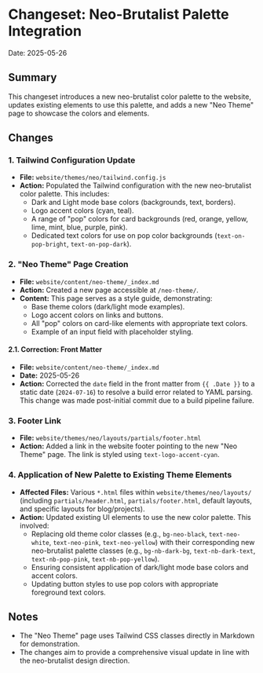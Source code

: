 # Changeset: Neo-Brutalist Palette Integration

Date: 2025-05-26

## Summary

This changeset introduces a new neo-brutalist color palette to the website, updates existing elements to use this palette, and adds a new "Neo Theme" page to showcase the colors and elements.

## Changes

### 1. Tailwind Configuration Update
- **File:** `website/themes/neo/tailwind.config.js`
- **Action:** Populated the Tailwind configuration with the new neo-brutalist color palette. This includes:
    - Dark and Light mode base colors (backgrounds, text, borders).
    - Logo accent colors (cyan, teal).
    - A range of "pop" colors for card backgrounds (red, orange, yellow, lime, mint, blue, purple, pink).
    - Dedicated text colors for use on pop color backgrounds (`text-on-pop-bright`, `text-on-pop-dark`).

### 2. "Neo Theme" Page Creation
- **File:** `website/content/neo-theme/_index.md`
- **Action:** Created a new page accessible at `/neo-theme/`.
- **Content:** This page serves as a style guide, demonstrating:
    - Base theme colors (dark/light mode examples).
    - Logo accent colors on links and buttons.
    - All "pop" colors on card-like elements with appropriate text colors.
    - Example of an input field with placeholder styling.

#### 2.1. Correction: Front Matter
- **File:** `website/content/neo-theme/_index.md`
- **Date:** 2025-05-26
- **Action:** Corrected the `date` field in the front matter from `{{ .Date }}` to a static date (`2024-07-16`) to resolve a build error related to YAML parsing. This change was made post-initial commit due to a build pipeline failure.

### 3. Footer Link
- **File:** `website/themes/neo/layouts/partials/footer.html`
- **Action:** Added a link in the website footer pointing to the new "Neo Theme" page. The link is styled using `text-logo-accent-cyan`.

### 4. Application of New Palette to Existing Theme Elements
- **Affected Files:** Various `*.html` files within `website/themes/neo/layouts/` (including `partials/header.html`, `partials/footer.html`, default layouts, and specific layouts for blog/projects).
- **Action:** Updated existing UI elements to use the new color palette. This involved:
    - Replacing old theme color classes (e.g., `bg-neo-black`, `text-neo-white`, `text-neo-pink`, `text-neo-yellow`) with their corresponding new neo-brutalist palette classes (e.g., `bg-nb-dark-bg`, `text-nb-dark-text`, `text-nb-pop-pink`, `text-nb-pop-yellow`).
    - Ensuring consistent application of dark/light mode base colors and accent colors.
    - Updating button styles to use pop colors with appropriate foreground text colors.

## Notes
- The "Neo Theme" page uses Tailwind CSS classes directly in Markdown for demonstration.
- The changes aim to provide a comprehensive visual update in line with the neo-brutalist design direction.
